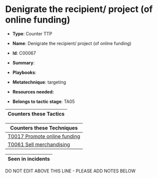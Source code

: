 # Denigrate the recipient/ project (of online funding)

* **Type**: Counter TTP

* **Name**: Denigrate the recipient/ project (of online funding)

* **Id**: C00067

* **Summary**: 

* **Playbooks**: 

* **Metatechnique**: targeting

* **Resources needed:** 

* **Belongs to tactic stage**: TA05


| Counters these Tactics |
| ---------------------- |



| Counters these Techniques |
| ------------------------- |
| [T0017 Promote online funding](../techniques/T0017.md) |
| [T0061 Sell merchandising](../techniques/T0061.md) |



| Seen in incidents |
| ----------------- |


DO NOT EDIT ABOVE THIS LINE - PLEASE ADD NOTES BELOW